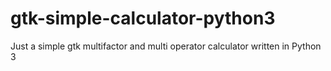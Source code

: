 # gtk-simple-calculator-python3
Just a simple gtk multifactor and multi operator calculator written in Python 3

